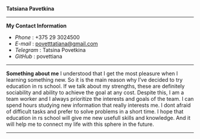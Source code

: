 **Tatsiana Pavetkina**
***
**My Contact Information**
+ *Phone* : +375 29 3024500
+ *E-mail* : povetttatiana@gmail.com
+ *Telegram* : Tatsina Povetkina
+ *GitHub* : povettiana
***
**Something about me**
I understood that I get the most pleasure when I learning something new. So it is the main reason why I’ve decided to try education in rs school.
If we talk about my strengths, these are definitely sociability and ability to achieve the goal at any cost. Despite this, I am a team worker and I always prioritize the interests and goals of the team. I can spend hours studying new information that really interests me. I dont afraid of difficult tasks and prefer to solve problems in a short time. I hope that education in rs school will give me new usefull skills and knowledge. And it will help me to connect my life with this sphere in the future.
***